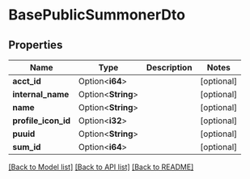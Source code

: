 # BasePublicSummonerDto

## Properties

Name | Type | Description | Notes
------------ | ------------- | ------------- | -------------
**acct_id** | Option<**i64**> |  | [optional]
**internal_name** | Option<**String**> |  | [optional]
**name** | Option<**String**> |  | [optional]
**profile_icon_id** | Option<**i32**> |  | [optional]
**puuid** | Option<**String**> |  | [optional]
**sum_id** | Option<**i64**> |  | [optional]

[[Back to Model list]](../README.md#documentation-for-models) [[Back to API list]](../README.md#documentation-for-api-endpoints) [[Back to README]](../README.md)


